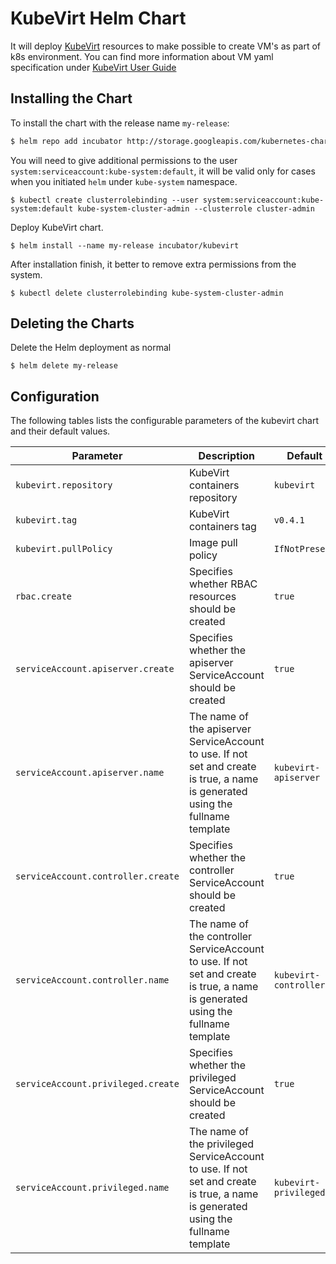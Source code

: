# KubeVirt Helm Chart
It will deploy [KubeVirt](https://github.com/kubevirt/kubevirt) resources to make possible to create VM's as part of k8s environment.
You can find more information about VM yaml specification under [KubeVirt User Guide](https://kubevirt.gitbooks.io/user-guide/)

## Installing the Chart

To install the chart with the release name `my-release`:

```bash
$ helm repo add incubator http://storage.googleapis.com/kubernetes-charts-incubator
```

You will need to give additional permissions to the user `system:serviceaccount:kube-system:default`, it will be valid only for cases when you initiated `helm` under `kube-system` namespace.

```
$ kubectl create clusterrolebinding --user system:serviceaccount:kube-system:default kube-system-cluster-admin --clusterrole cluster-admin
```

Deploy KubeVirt chart.
```
$ helm install --name my-release incubator/kubevirt
```

After installation finish, it better to remove extra permissions from the system.

```
$ kubectl delete clusterrolebinding kube-system-cluster-admin
```

## Deleting the Charts

Delete the Helm deployment as normal

```
$ helm delete my-release
```

## Configuration

The following tables lists the configurable parameters of the kubevirt chart and their default values.

Parameter | Description | Default
--- | --- | ---
| `kubevirt.repository` | KubeVirt containers repository | `kubevirt`
| `kubevirt.tag` | KubeVirt containers tag | `v0.4.1`
| `kubevirt.pullPolicy` | Image pull policy | `IfNotPresent`
| `rbac.create` | Specifies whether RBAC resources should be created | `true`
| `serviceAccount.apiserver.create` | Specifies whether the apiserver ServiceAccount should be created | `true`
| `serviceAccount.apiserver.name` | The name of the apiserver ServiceAccount to use. If not set and create is true, a name is generated using the fullname template | `kubevirt-apiserver`
| `serviceAccount.controller.create` | Specifies whether the controller ServiceAccount should be created | `true`
| `serviceAccount.controller.name` | The name of the controller ServiceAccount to use. If not set and create is true, a name is generated using the fullname template | `kubevirt-controller`
| `serviceAccount.privileged.create` | Specifies whether the privileged ServiceAccount should be created | `true`
| `serviceAccount.privileged.name` | The name of the privileged ServiceAccount to use. If not set and create is true, a name is generated using the fullname template | `kubevirt-privileged`